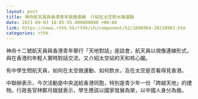 ```yaml
---
layout: post
title: 神舟航天員與香港青年視像連線　介紹在太空飲水做運動
date: 2021-09-03 18:05:55.000000000 +08:00
link: https://news.rthk.hk/rthk/ch/component/k2/1608964-20210903.htm
categories: rthk
---
```


神舟十二號航天員與香港青年舉行「天地對話」座談會，航天員以視像連線形式，與在香港的年輕人實時對話交流，又介紹太空站的天和核心艙。

有中學生問航天員，如何在太空做運動、如何飲水，及在太空是否看得見香港。

中聯辦表示，今次活動是中央送給香港同胞，特別是青少年一份「跨越天地」的禮物。行政長官林鄭月娥就表示，學生應該以國家發展為榮，以中國人身分為傲。

